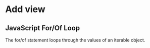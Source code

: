 # Add view


<!DOCTYPE html>
<html>
<body>

<h2>JavaScript For/Of Loop</h2>

<p>The for/of statement loops through the values of an iterable object.</p>

<p id="demo"></p>

<script>
let cars = ["BMW", "Volvo", "Mini"];
let text = "";

for (let x of cars) {
  text += x + "<br>";
}

document.getElementById("demo").innerHTML = text;
</script>

</body>
</html>
